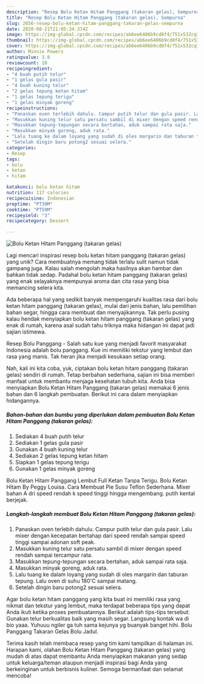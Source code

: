 ```yaml
---
description: "Resep Bolu Ketan Hitam Panggang (takaran gelas), Sempurna"
title: "Resep Bolu Ketan Hitam Panggang (takaran gelas), Sempurna"
slug: 2656-resep-bolu-ketan-hitam-panggang-takaran-gelas-sempurna
date: 2020-08-21T21:05:34.374Z
image: https://img-global.cpcdn.com/recipes/ab6ee6406b9cd8f4/751x532cq70/bolu-ketan-hitam-panggang-takaran-gelas-foto-resep-utama.jpg
thumbnail: https://img-global.cpcdn.com/recipes/ab6ee6406b9cd8f4/751x532cq70/bolu-ketan-hitam-panggang-takaran-gelas-foto-resep-utama.jpg
cover: https://img-global.cpcdn.com/recipes/ab6ee6406b9cd8f4/751x532cq70/bolu-ketan-hitam-panggang-takaran-gelas-foto-resep-utama.jpg
author: Minnie Powers
ratingvalue: 3.8
reviewcount: 10
recipeingredient:
- "4 buah putih telur"
- "1 gelas gula pasir"
- "4 buah kuning telur"
- "2 gelas tepung ketan hitam"
- "1 gelas tepung terigu"
- "1 gelas minyak goreng"
recipeinstructions:
- "Panaskan oven terlebih dahulu. Campur putih telur dan gula pasir. Lalu mixer dengan kecepatan bertahap dari speed rendah sampai speed tinggi sampai adonan soft peak."
- "Masukkan kuning telur satu persatu sambil di mixer dengan speed rendah sampai tercampur rata."
- "Masukkan tepung-tepungan secara bertahan, aduk sampai rata saja."
- "Masukkan minyak goreng, aduk rata."
- "Lalu tuang ke dalam loyang yang sudah di oles margarin dan taburan tepung. Lalu oven di suhu 180&#39;C sampai matang."
- "Setelah dingin baru potong2 sesuai selera."
categories:
- Resep
tags:
- bolu
- ketan
- hitam

katakunci: bolu ketan hitam 
nutrition: 117 calories
recipecuisine: Indonesian
preptime: "PT39M"
cooktime: "PT59M"
recipeyield: "3"
recipecategory: Dessert

---
```



![Bolu Ketan Hitam Panggang (takaran gelas)](https://img-global.cpcdn.com/recipes/ab6ee6406b9cd8f4/751x532cq70/bolu-ketan-hitam-panggang-takaran-gelas-foto-resep-utama.jpg)

Lagi mencari inspirasi resep bolu ketan hitam panggang (takaran gelas) yang unik? Cara membuatnya memang tidak terlalu sulit namun tidak gampang juga. Kalau salah mengolah maka hasilnya akan hambar dan bahkan tidak sedap. Padahal bolu ketan hitam panggang (takaran gelas) yang enak selayaknya mempunyai aroma dan cita rasa yang bisa memancing selera kita.

Ada beberapa hal yang sedikit banyak mempengaruhi kualitas rasa dari bolu ketan hitam panggang (takaran gelas), mulai dari jenis bahan, lalu pemilihan bahan segar, hingga cara membuat dan menyajikannya. Tak perlu pusing kalau hendak menyiapkan bolu ketan hitam panggang (takaran gelas) yang enak di rumah, karena asal sudah tahu triknya maka hidangan ini dapat jadi sajian istimewa.

Resep Bolu Panggang - Salah satu kue yang menjadi favorit masyarakat Indonesia adalah bolu panggang. Kue ini memiliki tekstur yang lembut dan rasa yang manis. Tak heran jika menjadi kesukaan setiap orang.


Nah, kali ini kita coba, yuk, ciptakan bolu ketan hitam panggang (takaran gelas) sendiri di rumah. Tetap berbahan sederhana, sajian ini bisa memberi manfaat untuk membantu menjaga kesehatan tubuh kita. Anda bisa menyiapkan Bolu Ketan Hitam Panggang (takaran gelas) memakai 6 jenis bahan dan 6 langkah pembuatan. Berikut ini cara dalam menyiapkan hidangannya.

<!--inarticleads1-->

##### Bahan-bahan dan bumbu yang diperlukan dalam pembuatan Bolu Ketan Hitam Panggang (takaran gelas):

1. Sediakan 4 buah putih telur
1. Sediakan 1 gelas gula pasir
1. Gunakan 4 buah kuning telur
1. Sediakan 2 gelas tepung ketan hitam
1. Siapkan 1 gelas tepung terigu
1. Gunakan 1 gelas minyak goreng


Bolu Ketan Hitam Panggang Lembut Full Ketan Tanpa Terigu. Bolu Ketan Hitam By Peggy Louisa. Cara Membuat Pie Susu Teflon Sederhana. Mixer bahan A dri speed rendah k speed tinggi hingga mengembang. putih kental berjejak. 

<!--inarticleads2-->

##### Langkah-langkah membuat Bolu Ketan Hitam Panggang (takaran gelas):

1. Panaskan oven terlebih dahulu. Campur putih telur dan gula pasir. Lalu mixer dengan kecepatan bertahap dari speed rendah sampai speed tinggi sampai adonan soft peak.
1. Masukkan kuning telur satu persatu sambil di mixer dengan speed rendah sampai tercampur rata.
1. Masukkan tepung-tepungan secara bertahan, aduk sampai rata saja.
1. Masukkan minyak goreng, aduk rata.
1. Lalu tuang ke dalam loyang yang sudah di oles margarin dan taburan tepung. Lalu oven di suhu 180&#39;C sampai matang.
1. Setelah dingin baru potong2 sesuai selera.


Agar bolu ketan hitam panggang yang kita buat ini memiliki rasa yang nikmat dan tekstur yang lembut, maka terdapat beberapa tips yang dapat Anda ikuti ketika proses pembuatannya. Berikut adalah tips-tips tersebut: Gunakan telur berkualitas baik yang masih segar. Langsung kontak wa di bio yaaa. Yuhuuu ngiler ga tuh sama kejunya yg buanyak banget hihi. Bolu Panggang Takaran Gelas Bolu Jadul. 

Terima kasih telah membaca resep yang tim kami tampilkan di halaman ini. Harapan kami, olahan Bolu Ketan Hitam Panggang (takaran gelas) yang mudah di atas dapat membantu Anda menyiapkan makanan yang sedap untuk keluarga/teman ataupun menjadi inspirasi bagi Anda yang berkeinginan untuk berbisnis kuliner. Semoga bermanfaat dan selamat mencoba!
